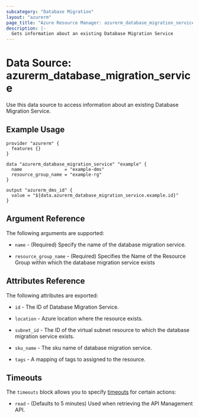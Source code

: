 ```yaml
---
subcategory: "Database Migration"
layout: "azurerm"
page_title: "Azure Resource Manager: azurerm_database_migration_service"
description: |-
  Gets information about an existing Database Migration Service
---
```


# Data Source: azurerm_database_migration_service

Use this data source to access information about an existing Database Migration Service.


## Example Usage

```hcl
provider "azurerm" {
  features {}
}

data "azurerm_database_migration_service" "example" {
  name                = "example-dms"
  resource_group_name = "example-rg"
}

output "azurerm_dms_id" {
  value = "${data.azurerm_database_migration_service.example.id}"
}
```


## Argument Reference

The following arguments are supported:

* `name` - (Required) Specify the name of the database migration service.

* `resource_group_name` - (Required) Specifies the Name of the Resource Group within which the database migration service exists

## Attributes Reference

The following attributes are exported:

* `id` - The ID of Database Migration Service.

* `location` - Azure location where the resource exists.

* `subnet_id` - The ID of the virtual subnet resource to which the database migration service exists.

* `sku_name` - The sku name of database migration service.

* `tags` - A mapping of tags to assigned to the resource.

## Timeouts

The `timeouts` block allows you to specify [timeouts](https://www.terraform.io/docs/configuration/resources.html#timeouts) for certain actions:

* `read` - (Defaults to 5 minutes) Used when retrieving the API Management API.
